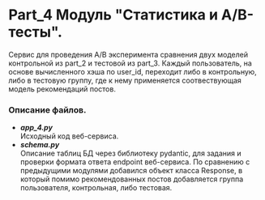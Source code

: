 # Part_4 Модуль "Статистика и A/B-тесты".  
Сервис для проведения A/B эксперимента сравнения двух моделей контрольной из part_2 и тестовой из part_3. Каждый пользователь, на основе вычисленного хэша по user_id, переходит либо в контрольную, либо в тестовую группу, где к нему применяется соотвествующая модель рекомендаций постов.  

### Описание файлов.  
* ___app_4.py___  
Исходный код веб-сервиса.  
* ___schema.py___  
Описание таблиц БД через библиотеку pydantic, для задания и проверки формата ответа endpoint веб-сервиса. По сравнению с предыдущими модулями добавился объект класса Response, в который помимо рекомендованных постов добавляется группа пользователя, контрольная, либо тестовая.  
